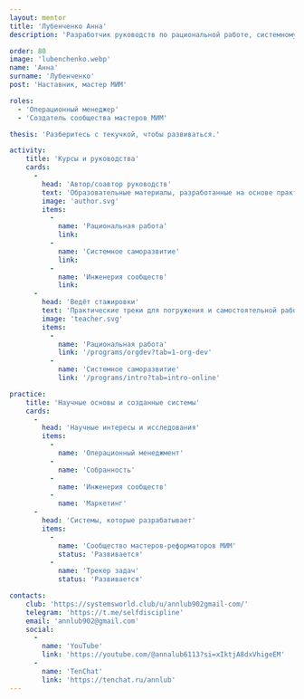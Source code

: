 ```yaml
---
layout: mentor
title: 'Лубенченко Анна'
description: 'Разработчик руководств по рациональной работе, системному саморазвитию и инженерии сообществ.'

order: 80
image: 'lubenchenko.webp'
name: 'Анна'
surname: 'Лубенченко'
post: 'Наставник, мастер МИМ'

roles:
  - 'Операционный менеджер'
  - 'Создатель сообщества мастеров МИМ'

thesis: 'Разберитесь с текучкой, чтобы развиваться.'

activity:
    title: 'Курсы и руководства'
    cards:
      -
        head: 'Автор/соавтор руководств'
        text: 'Образовательные материалы, разработанные на основе практики и исследований'
        image: 'author.svg'
        items:
          -
            name: 'Рациональная работа'
            link:
          -
            name: 'Системное саморазвитие'
            link:
          -
            name: 'Инженерия сообществ'
            link:
      -
        head: 'Ведёт стажировки'
        text: 'Практические треки для погружения и самостоятельной работы'
        image: 'teacher.svg'
        items:
          -
            name: 'Рациональная работа'
            link: '/programs/orgdev?tab=1-org-dev'
          -
            name: 'Системное саморазвитие'
            link: '/programs/intro?tab=intro-online'

practice:
    title: 'Научные основы и созданные системы'
    cards:
      -
        head: 'Научные интересы и исследования'
        items:
          -
            name: 'Операционный менеджмент'
          -
            name: 'Собранность'
          -
            name: 'Инженерия сообществ'
          -
            name: 'Маркетинг'
      -
        head: 'Системы, которые разрабатывает'
        items:
          -
            name: 'Сообщество мастеров-реформаторов МИМ'
            status: 'Развивается'
          -
            name: 'Трекер задач'
            status: 'Развивается'

contacts:
    club: 'https://systemsworld.club/u/annlub902gmail-com/'
    telegram: 'https://t.me/selfdiscipline'
    email: 'annlub902@gmail.com'
    social:
      -
        name: 'YouTube'
        link: 'https://youtube.com/@annalub6113?si=xIktjA8dxVhigeEM'
      -
        name: 'TenChat'
        link: 'https://tenchat.ru/annlub'
---
```

